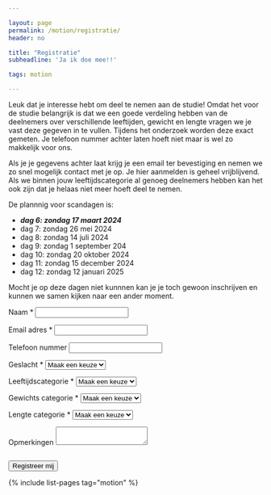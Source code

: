 ```yaml
---

layout: page
permalink: /motion/registratie/
header: no

title: "Registratie"
subheadline: 'Ja ik doe mee!!'

tags: motion

---
```


Leuk dat je interesse hebt om deel te nemen aan de studie! Omdat het voor de studie belangrijk is dat we een goede verdeling hebben van de deelnemers over verschillende leeftijden, gewicht en lengte vragen we je vast deze gegeven in te vullen. Tijdens het onderzoek worden deze exact gemeten. Je telefoon nummer achter laten hoeft niet maar is wel zo makkelijk voor ons.

Als je je gegevens achter laat krijg je een email ter bevestiging en nemen we zo snel mogelijk contact met je op. Je hier aanmelden is geheel vrijblijvend. Als we binnen jouw leeftijdscategorie al genoeg deelnemers hebben kan het ook zijn dat je helaas niet meer hoeft deel te nemen.

De plannnig voor scandagen is:

- ***dag 6: zondag 17 maart 2024***
- dag 7: zondag 26 mei 2024
- dag 8: zondag 14 juli 2024
- dag 9: zondag 1 september 204
- dag 10: zondag 20 oktober 2024
- dag 11: zondag 15 december 2024
- dag 12: zondag 12 januari 2025

Mocht je op deze dagen niet kunnnen kan je je toch gewoon inschrijven en kunnen we samen kijken naar een ander moment.

<form
  name="RegistrationForm"
  method="POST"
  id="contact-form"
  class="contact-form"
  data-netlify="true"
  action="/motion/bedankt"
>
  <input type="hidden" name="subject" value="Motion Registratie" />
  <p class="form-row">
    <label id="contact-form-name-label" for="contact-form-name" class="form-label">Naam &ast;</label>
    <input type="text" name="name" id="contact-form-name" aria-labelledby="contact-form-name-label" class="form-input"/>
  </p>
  <p class="form-row">
    <label id="contact-form-email-label" for="contact-form-email" class="form-label">Email adres &ast;</label>
    <input type="email" name="email" id="contact-form-email" aria-labelledby="contact-form-email-label" class="form-input" required/>
  </p>
  <p class="form-row">
    <label id="contact-form-phone-label" for="contact-form-phone" class="form-label">Telefoon nummer</label>
    <input type="phone" name="phone" id="contact-form-phone" aria-labelledby="contact-form-phone-label" class="form-input"/>
  </p>
  <p class="form-row">
    <label id="contact-form-gender-label" for="contact-form-gender" class="form-label">Geslacht &ast;</label>
    <select name="gender" id="contact-form-gender" aria-labelledby="contact-form-gender-label" class="form-input" required>
      <option value="">Maak een keuze</option>
      <option value="Man">Man</option>
      <option value="Vrouw">Vrouw</option>
    </select>
  </p>
  <p class="form-row">
    <label id="contact-form-age-label" for="contact-form-age" class="form-label">Leeftijdscategorie &ast;</label>
    <select name="age" id="contact-form-age" aria-labelledby="contact-form-age-label" class="form-input" required>
      <option value="">Maak een keuze</option>
      <option value="16-20">16-20</option>
      <option value="21-25">21-25</option>
      <option value="26-30">26-30</option>
      <option value="31-35">31-35</option>
      <option value="36-40">36-40</option>
      <option value="41-45">41-45</option>
      <option value="46-50">46-50</option>
      <option value="51-55">51-55</option>
      <option value="56-60">56-60</option>
    </select>
  </p>
  <p class="form-row">
    <label id="contact-form-weight-label" for="contact-form-weight" class="form-label">Gewichts categorie &ast; </label>
    <select name="weight" id="contact-form-weight" aria-labelledby="contact-form-weight-label" class="form-input" required>
      <option value="">Maak een keuze</option>
      <option value="< 50">50- kg</option>
      <option value="50-55">50-55 kg</option>
      <option value="55-60">55-60 kg</option>
      <option value="60-65">60-65 kg</option>
      <option value="65-70">65-70 kg</option>
      <option value="70-75">70-75 kg</option>
      <option value="75-80">75-80 kg</option>
      <option value="80-85">80-85 kg</option>
      <option value="85-90">85-90 kg</option>
      <option value="90-95">90-95 kg</option>
      <option value="95-100">95-100 kg</option>
      <option value="100-105">100-105 kg</option>
      <option value="105-110">105-110 kg</option>
      <option value="110-115">110-115 kg</option>
      <option value="115-120">115-120 kg</option>
      <option value="120 <">120+ kg</option>
    </select>
  </p>
  <p class="form-row">
    <label id="contact-form-height-label" for="contact-form-height" class="form-label">Lengte categorie &ast; </label>
    <select name="height" id="contact-form-height" aria-labelledby="contact-form-height-label" class="form-input" required>
      <option value="">Maak een keuze</option>
      <option value="< 150">150- cm</option>
      <option value="150-155">150-155 cm</option>
      <option value="155-160">155-160 cm</option>
      <option value="160-165">160-165 cm</option>
      <option value="165-170">165-170 cm</option>
      <option value="170-175">170-175 cm</option>
      <option value="175-180">175-180 cm</option>
      <option value="180-185">180-185 cm</option>
      <option value="185-190">185-190 cm</option>
      <option value="190-195">190-195 cm</option>
      <option value="195-200">195-200 cm</option>
      <option value="200 <">200+ cm</option>
    </select>
  </p>
  <p class="form-row">
    <label id="contact-form-message-label" for="contact-form-message" class="form-label">Opmerkingen</label>
    <textarea name="message" id="contact-form-message" aria-labelledby="contact-form-message-label" class="form-textarea" rows="2"></textarea>
  </p>
  <p class="form-row"><div data-netlify-recaptcha="true" class="form-row"></div></p>
  <p class="hidden" style="visibility: hidden; height: 0;">
    <label id="contact-form-bot-label">Don't fill this out if you're human: <input name="" aria-labelledby="contact-form-bot-label" /></label>
  </p>
  <p class="form-row form-submit">
    <button type="submit" class="button">Registreer mij</button>
  </p>
</form>

{% include list-pages tag="motion" %}
